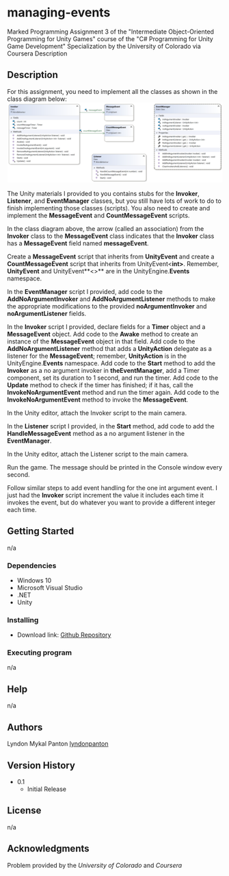 # managing-events
Marked Programming Assignment 3 of the "Intermediate Object-Oriented Programming for Unity Games" course of the "C# Programming for Unity Game Development" Specialization by the University of Colorado via Coursera Description

## Description
For this assignment, you need to implement all the classes as shown in the class diagram below:
![Managing Events Class Diagram](./managing_events_class_diagram.png)

The Unity materials I provided to you contains stubs for the **Invoker**, **Listener**, and **EventManager** classes, but you still have lots of work to do to finish implementing those classes (scripts). You also need to create and implement the **MessageEvent** and **CountMessageEvent** scripts.

In the class diagram above, the arrow (called an association) from the **Invoker** class to the **MessageEvent** class indicates that the **Invoker** class has a **MessageEvent** field named **messageEvent**.

Create a **MessageEvent** script that inherits from **UnityEvent** and create a **CountMessageEvent** script that inherits from UnityEvent<**int>**. Remember, **UnityEvent** and UnityEvent**<>** are in the UnityEngine.**Events** namespace.

In the **EventManager** script I provided, add code to the **AddNoArgumentInvoker** and **AddNoArgumentListener** methods to make the appropriate modifications to the provided **noArgumentInvoker** and **noArgumentListener** fields.

In the **Invoker** script I provided, declare fields for a **Timer** object and a **MessageEvent** object. Add code to the **Awake** method to create an instance of the **MessageEvent** object in that field. Add code to the **AddNoArgumentListener** method that adds a **UnityAction** delegate as a listener for the **MessageEvent**; remember, **UnityAction** is in the UnityEngine.**Events** namespace. Add code to the **Start** method to add the **Invoker** as a no argument invoker in **theEventManager**, add a Timer component, set its duration to 1 second, and run the timer. Add code to the **Update** method to check if the timer has finished; if it has, call the **InvokeNoArgumentEvent** method and run the timer again. Add code to the **InvokeNoArgumentEvent** method to invoke the **MessageEvent**.

In the Unity editor, attach the Invoker script to the main camera.

In the **Listener** script I provided, in the **Start** method, add code to add the **HandleMessageEvent** method as a no argument listener in the **EventManager**.

In the Unity editor, attach the Listener script to the main camera.

Run the game. The message should be printed in the Console window every second.

Follow similar steps to add event handling for the one int argument event. I just had the **Invoker** script increment the value it includes each time it invokes the event, but do whatever you want to provide a different integer each time.

## Getting Started

n/a

### Dependencies

* Windows 10
* Microsoft Visual Studio
* .NET
* Unity

### Installing

* Download link: [Github Repository](https://github.com/lyndonpanton/managing-events)

### Executing program

n/a

## Help

n/a

## Authors

Lyndon Mykal Panton
[lyndonpanton](https://github.com/lyndonpanton/)

## Version History

* 0.1
    * Initial Release

## License

n/a

## Acknowledgments

Problem provided by the _University of Colorado_ and _Coursera_

